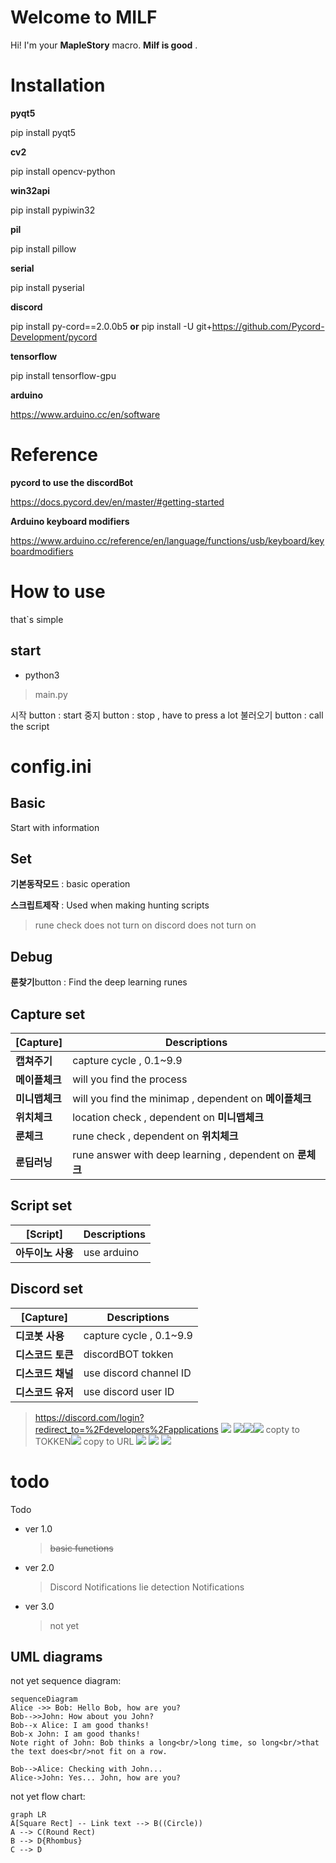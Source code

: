# Welcome to MILF

Hi! I'm your  **MapleStory** macro. 
 **Milf is good** .


# Installation

**pyqt5**

pip install pyqt5

**cv2**

pip install opencv-python

**win32api**

pip install pypiwin32

**pil**

pip install pillow

**serial**

pip install pyserial

**discord**

pip install py-cord==2.0.0b5 **or** pip install -U git+https://github.com/Pycord-Development/pycord

**tensorflow**

pip install tensorflow-gpu

**arduino**

https://www.arduino.cc/en/software


# Reference

**pycord to use the discordBot**

https://docs.pycord.dev/en/master/#getting-started

 **Arduino keyboard modifiers**
 
https://www.arduino.cc/reference/en/language/functions/usb/keyboard/keyboardmodifiers

# How to use

that`s simple

## start
- python3
> main.py

시작 button : start
중지 button : stop , have to press a lot
불러오기 button : call the script

# config.ini

## Basic

Start with information

## Set

**기본동작모드** : basic operation

**스크립트제작** : Used when making hunting scripts
>rune check does not turn on
>discord does not turn on

## Debug

**룬찾기**button : Find the deep learning runes

## Capture set

| [Capture]  | Descriptions  |
|--|--|
| **캡쳐주기** | capture cycle , 0.1~9.9 |
| **메이플체크** | will you find the process |
| **미니맵체크**  | will you find the minimap  , dependent on **메이플체크** |
| **위치체크**  | location check , dependent on **미니맵체크** |
| **룬체크** | rune check , dependent on **위치체크** |
| **룬딥러닝** | rune answer with deep learning , dependent on **룬체크**  |


## Script set

| [Script]  | Descriptions  |
|--|--|
| **아두이노 사용** | use arduino |

## Discord set
| [Capture]  | Descriptions  |
|--|--|
| **디코봇 사용** | capture cycle , 0.1~9.9 |
| **디스코드 토큰** | discordBOT tokken |
| **디스코드 채널** | use discord channel ID |
| **디스코드 유저**  | use discord user ID |


>https://discord.com/login?redirect_to=%2Fdevelopers%2Fapplications
![](https://blog.kakaocdn.net/dn/cpmPMG/btrhKsmI6jA/BPfla461JqD2m4oqT1sTj0/img.webp)
>![](https://blog.kakaocdn.net/dn/C8Wml/btrhOG4viaJ/ObVfRfAZh3sMK5ZeaIr9VK/img.webp)![](https://blog.kakaocdn.net/dn/bIxFW0/btrhLSrXBSg/TUZIKNbqTDtcKvxAmUd5g0/img.webp)![](https://blog.kakaocdn.net/dn/t6Yst/btrhN3sfwBB/sKy8qZ2LKe17LTfNXssqjk/img.webp)
>copty to TOKKEN![](https://blog.kakaocdn.net/dn/dQS0Z3/btrhMJOqYTq/v6Nd5t1rwF9akHaC4tKMBk/img.webp)
>copy to URL
>![](https://blog.kakaocdn.net/dn/bW7LSI/btrhOIab8hw/ajFrwbfrlKqAKObhUZnYzk/img.webp)
>![](https://blog.kakaocdn.net/dn/blDB9w/btrqM4w40Su/SC7VKeOVSnKTD46lCQNK40/img.png)
>![](https://blog.kakaocdn.net/dn/Q4WMV/btrqR0NW20m/GAbM040w1vQKMws1ouRYzK/img.png)



# todo

Todo

- ver 1.0  
	> ~~basic functions~~
- ver 2.0
	> Discord Notifications
	> lie detection Notifications
- ver 3.0
	> not yet




## UML diagrams

not yet sequence diagram:

```mermaid
sequenceDiagram
Alice ->> Bob: Hello Bob, how are you?
Bob-->>John: How about you John?
Bob--x Alice: I am good thanks!
Bob-x John: I am good thanks!
Note right of John: Bob thinks a long<br/>long time, so long<br/>that the text does<br/>not fit on a row.

Bob-->Alice: Checking with John...
Alice->John: Yes... John, how are you?
```

not yet flow chart:

```mermaid
graph LR
A[Square Rect] -- Link text --> B((Circle))
A --> C(Round Rect)
B --> D{Rhombus}
C --> D
```
